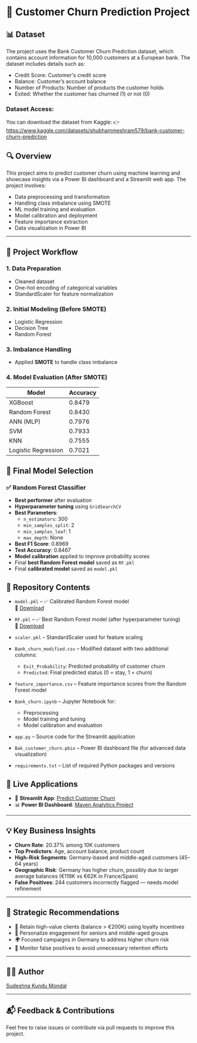 # 🧮 Customer Churn Prediction Project

## 📊 Dataset
The project uses the Bank Customer Churn Prediction dataset, which contains account information for 10,000 customers at a European bank. The dataset includes details such as:
- Credit Score: Customer's credit score
- Balance: Customer’s account balance
- Number of Products: Number of products the customer holds
- Exited: Whether the customer has churned (1) or not (0)

### Dataset Access:
You can download the dataset from Kaggle:
👉 https://www.kaggle.com/datasets/shubhammeshram579/bank-customer-churn-prediction

## 🔍 Overview
This project aims to predict customer churn using machine learning and showcase insights via a Power BI dashboard and a Streamlit web app. The project involves:
- Data preprocessing and transformation
- Handling class imbalance using SMOTE
- ML model training and evaluation
- Model calibration and deployment
- Feature importance extraction
- Data visualization in Power BI

---

## 📂 Project Workflow

### 1. Data Preparation
- Cleaned dataset
- One-hot encoding of categorical variables
- StandardScaler for feature normalization

### 2. Initial Modeling (Before SMOTE)
- Logistic Regression
- Decision Tree
- Random Forest

### 3. Imbalance Handling
- Applied **SMOTE** to handle class imbalance

### 4. Model Evaluation (After SMOTE)
| Model               | Accuracy |
|--------------------|----------|
| XGBoost            | 0.8479   |
| Random Forest      | 0.8430   |
| ANN (MLP)          | 0.7976   |
| SVM                | 0.7933   |
| KNN                | 0.7555   |
| Logistic Regression| 0.7021   |

## 🌲 Final Model Selection

### ✅ Random Forest Classifier
- **Best performer** after evaluation
- **Hyperparameter tuning** using `GridSearchCV`
- **Best Parameters**: 
  - `n_estimators`: 300
  - `min_samples_split`: 2
  - `min_samples_leaf`: 1
  - `max_depth`: None
- **Best F1 Score**: 0.8969
- **Test Accuracy**: 0.8467
- **Model calibration** applied to improve probability scores
- Final **best Random Forest model** saved as `RF.pkl`
- Final **calibrated model** saved as `model.pkl`

## 📁 Repository Contents

- `model.pkl` – ✅ Calibrated Random Forest model  
  📎 [Download](https://drive.google.com/file/d/16e5H5z11LyVmURm4io_PD7tGAXmww1qO/view?usp=drive_link)

- `RF.pkl` – ✅ Best Random Forest model (after hyperparameter tuning)  
  📎 [Download](https://drive.google.com/file/d/10pNZ4BVUEG7XJ2ciGPftZRD5W_hqRPw9/view?usp=drive_link)

- `scaler.pkl` – StandardScaler used for feature scaling

- `Bank_churn_modified.csv` – Modified dataset with two additional columns:
  - `Exit_Probability`: Predicted probability of customer churn
  - `Predicted`: Final predicted status (0 = stay, 1 = churn)

- `feature_importance.csv` – Feature importance scores from the Random Forest model

- `Bank_churn.ipynb` – Jupyter Notebook for:
  - Preprocessing
  - Model training and tuning
  - Model calibration and evaluation

- `app.py` – Source code for the Streamlit application

- `Bak_customer_churn.pbix` – Power BI dashboard file (for advanced data visualization)

- `requirements.txt` – List of required Python packages and versions


## 🚀 Live Applications

- 🔗 **Streamlit App**: [Predict Customer Churn](https://customer-churn-prediction-rkoy.onrender.com/)
- 📊 **Power BI Dashboard**: [Maven Analytics Project](https://mavenanalytics.io/project/31894)

---

## 💡 Key Business Insights

- **Churn Rate**: 20.37% among 10K customers
- **Top Predictors**: Age, account balance, product count
- **High-Risk Segments**: Germany-based and middle-aged customers (45–64 years)
- **Geographic Risk**: Germany has higher churn, possibly due to larger average balances (€119K vs €62K in France/Spain)
- **False Positives**: 244 customers incorrectly flagged — needs model refinement

---

## 🎯 Strategic Recommendations

- 🏦 Retain high-value clients (balance > €200K) using loyalty incentives
- 👥 Personalize engagement for seniors and middle-aged groups
- 🌍 Focused campaigns in Germany to address higher churn risk
- 🧪 Monitor false positives to avoid unnecessary retention efforts

---

## 👩‍💻 Author
[Sudeshna Kundu Mondal](https://github.com/sudeshna1991621)

---

## 📬 Feedback & Contributions
Feel free to raise issues or contribute via pull requests to improve this project.

